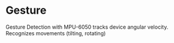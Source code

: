 # Gesture
Gesture Detection with MPU-6050 tracks device angular velocity. Recognizes movements (tilting, rotating)
